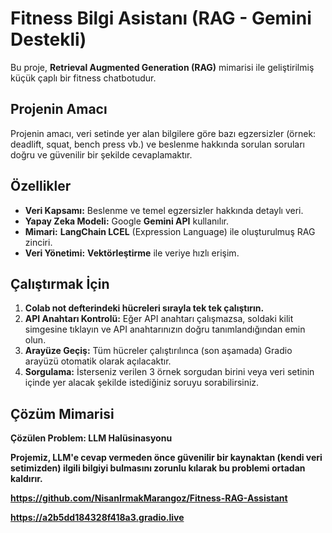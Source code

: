 
# Fitness Bilgi Asistanı (RAG - Gemini Destekli)

Bu proje, **Retrieval Augmented Generation (RAG)** mimarisi ile
geliştirilmiş küçük çaplı bir fitness chatbotudur.

## Projenin Amacı

Projenin amacı, veri setinde yer alan bilgilere
göre bazı egzersizler (örnek: deadlift, squat, bench press vb.) ve beslenme hakkında
sorulan soruları doğru ve güvenilir bir şekilde cevaplamaktır.

## Özellikler

* **Veri Kapsamı:** Beslenme ve temel egzersizler hakkında detaylı veri.
* **Yapay Zeka Modeli:** Google **Gemini API** kullanılır.
* **Mimari:** **LangChain LCEL** (Expression Language) ile oluşturulmuş RAG zinciri.
* **Veri Yönetimi:** **Vektörleştirme** ile veriye hızlı erişim.

## Çalıştırmak İçin

1.  **Colab not defterindeki hücreleri sırayla tek tek çalıştırın.**
2.  **API Anahtarı Kontrolü:** Eğer API anahtarı çalışmazsa, soldaki kilit simgesine tıklayın ve API anahtarınızın doğru tanımlandığından emin olun.
3.  **Arayüze Geçiş:** Tüm hücreler çalıştırılınca (son aşamada) Gradio arayüzü otomatik olarak açılacaktır.
4.  **Sorgulama:** İsterseniz verilen 3 örnek sorgudan birini veya veri setinin içinde yer alacak şekilde istediğiniz soruyu sorabilirsiniz.

## Çözüm Mimarisi
**Çözülen Problem: LLM Halüsinasyonu**

**Projemiz, LLM'e cevap vermeden önce güvenilir bir kaynaktan (kendi veri setimizden) ilgili bilgiyi bulmasını zorunlu kılarak bu problemi ortadan kaldırır.**

**https://github.com/NisanIrmakMarangoz/Fitness-RAG-Assistant**


**https://a2b5dd184328f418a3.gradio.live**

